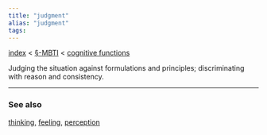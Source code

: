 ```yaml
---
title: "judgment"
alias: "judgment"
tags: 
---
```


[index](_index.md) < [§-MBTI](§-MBTI.md) < [cognitive functions](cognitive-functions.md)

Judging the situation against formulations and principles; discriminating with reason and consistency.

-------------
### See also
[thinking,](§-thinking.md) [feeling,](feeling.md) [perception](perception.md)


